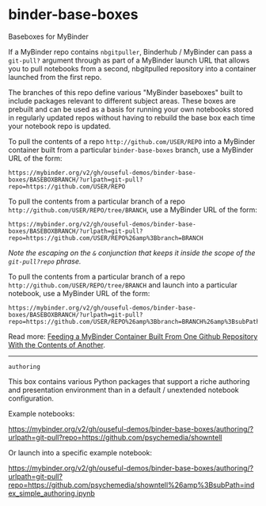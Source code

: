 # binder-base-boxes
Baseboxes for MyBinder

If a MyBinder repo contains `nbgitpuller`, Binderhub / MyBinder can pass a `git-pull?` argument through as part of a MyBinder launch URL that allows you to pull notebooks from a second, nbgitpulled repository into a container launched from the first repo.

The branches of this repo define various "MyBinder baseboxes" built to include packages relevant to different subject areas. These boxes are prebuilt and can be used as a basis for running your own notebooks stored in regularly updated repos without having to rebuild the base box each time your notebook repo is updated.

To pull the contents of a repo `http://github.com/USER/REPO` into a MyBinder container built from a particular `binder-base-boxes` branch, use a MyBinder URL of the form:

```
https://mybinder.org/v2/gh/ouseful-demos/binder-base-boxes/BASEBOXBRANCH/?urlpath=git-pull?repo=https://github.com/USER/REPO
```

To pull the contents from a particular branch of a repo `http://github.com/USER/REPO/tree/BRANCH`, use a MyBinder URL of the form:

```
https://mybinder.org/v2/gh/ouseful-demos/binder-base-boxes/BASEBOXBRANCH/?urlpath=git-pull?repo=https://github.com/USER/REPO%26amp%3Bbranch=BRANCH
```

*Note the escaping on the `&` conjunction that keeps it inside the scope of the `git-pull?repo` phrase.*

To pull the contents from a particular branch of a repo `http://github.com/USER/REPO/tree/BRANCH` and launch into a particular notebook, use a MyBinder URL of the form:

```
https://mybinder.org/v2/gh/ouseful-demos/binder-base-boxes/BASEBOXBRANCH/?urlpath=git-pull?repo=https://github.com/USER/REPO%26amp%3Bbranch=BRANCH%26amp%3BsubPath=FILENAME.ipynb
```

Read more: [Feeding a MyBinder Container Built From One Github Repository With the Contents of Another](https://blog.ouseful.info/2019/05/08/feeding-a-mybinder-container-from-one-github-repository-with-the-contents-of-another/).

---

`authoring`

This box contains various Python packages that support a riche authoring and presentation environment than in a default / unextended notebook configuration.

Example notebooks:

https://mybinder.org/v2/gh/ouseful-demos/binder-base-boxes/authoring/?urlpath=git-pull?repo=https://github.com/psychemedia/showntell

Or launch into a specific example notebook:

https://mybinder.org/v2/gh/ouseful-demos/binder-base-boxes/authoring/?urlpath=git-pull?repo=https://github.com/psychemedia/showntell%26amp%3BsubPath=index_simple_authoring.ipynb
